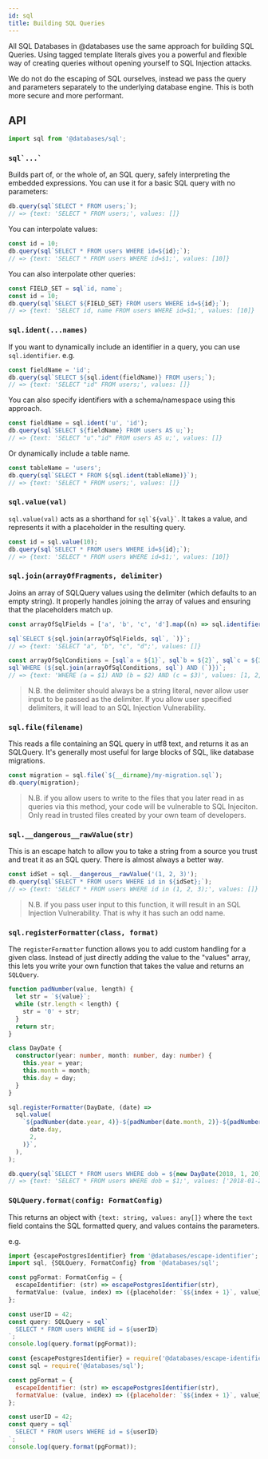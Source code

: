 ```yaml
---
id: sql
title: Building SQL Queries
---
```


All SQL Databases in @databases use the same approach for building SQL Queries. Using tagged template literals gives you a powerful and flexible way of creating queries without opening yourself to SQL Injection attacks.

We do not do the escaping of SQL ourselves, instead we pass the query and parameters separately to the underlying database engine. This is both more secure and more performant.

## API

```ts
import sql from '@databases/sql';
```

### `` sql`...` ``

Builds part of, or the whole of, an SQL query, safely interpreting the embedded expressions. You can use it for a basic SQL query with no parameters:

```ts
db.query(sql`SELECT * FROM users;`);
// => {text: 'SELECT * FROM users;', values: []}
```

You can interpolate values:

```ts
const id = 10;
db.query(sql`SELECT * FROM users WHERE id=${id};`);
// => {text: 'SELECT * FROM users WHERE id=$1;', values: [10]}
```

You can also interpolate other queries:

```ts
const FIELD_SET = sql`id, name`;
const id = 10;
db.query(sql`SELECT ${FIELD_SET} FROM users WHERE id=${id};`);
// => {text: 'SELECT id, name FROM users WHERE id=$1;', values: [10]}
```

### `sql.ident(...names)`

If you want to dynamically include an identifier in a query, you can use `sql.identifier`. e.g.

```ts
const fieldName = 'id';
db.query(sql`SELECT ${sql.ident(fieldName)} FROM users;`);
// => {text: 'SELECT "id" FROM users;', values: []}
```

You can also specify identifiers with a schema/namespace using this approach.

```ts
const fieldName = sql.ident('u', 'id');
db.query(sql`SELECT ${fieldName} FROM users AS u;`);
// => {text: 'SELECT "u"."id" FROM users AS u;', values: []}
```

Or dynamically include a table name.

```ts
const tableName = 'users';
db.query(sql`SELECT * FROM ${sql.ident(tableName)}`);
// => {text: 'SELECT * FROM users;', values: []}
```

### `sql.value(val)`

`sql.value(val)` acts as a shorthand for `` sql`${val}` ``. It takes a value, and represents it with a placeholder in the resulting query.

```ts
const id = sql.value(10);
db.query(sql`SELECT * FROM users WHERE id=${id};`);
// => {text: 'SELECT * FROM users WHERE id=$1;', values: [10]}
```

### `sql.join(arrayOfFragments, delimiter)`

Joins an array of SQLQuery values using the delimiter (which defaults to an empty string). It properly handles joining the array of values and ensuring that the placeholders match up.

```ts
const arrayOfSqlFields = ['a', 'b', 'c', 'd'].map((n) => sql.identifier(n));

sql`SELECT ${sql.join(arrayOfSqlFields, sql`, `)}`;
// => {text: 'SELECT "a", "b", "c", "d";', values: []}

const arrayOfSqlConditions = [sql`a = ${1}`, sql`b = ${2}`, sql`c = ${3}`];
sql`WHERE (${sql.join(arrayOfSqlConditions, sql`) AND (`)})`;
// => {text: 'WHERE (a = $1) AND (b = $2) AND (c = $3)', values: [1, 2, 3]}
```

> N.B. the delimiter should always be a string literal, never allow user input to be passed as the delimiter. If you allow user specified delimiters, it will lead to an SQL Injection Vulnerability.

### `sql.file(filename)`

This reads a file containing an SQL query in utf8 text, and returns it as an SQLQuery. It's generally most useful for large blocks of SQL, like database migrations.

```ts
const migration = sql.file(`${__dirname}/my-migration.sql`);
db.query(migration);
```

> N.B. if you allow users to write to the files that you later read in as queries via this method, your code will be vulnerable to SQL Injeciton. Only read in trusted files created by your own team of developers.

### `sql.__dangerous__rawValue(str)`

This is an escape hatch to allow you to take a string from a source you trust and treat it as an SQL query. There is almost always a better way.

```ts
const idSet = sql.__dangerous__rawValue('(1, 2, 3)');
db.query(sql`SELECT * FROM users WHERE id in ${idSet};`);
// => {text: 'SELECT * FROM users WHERE id in (1, 2, 3);', values: []}
```

> N.B. if you pass user input to this function, it will result in an SQL Injection Vulnerability. That is why it has such an odd name.

### `sql.registerFormatter(class, format)`

The `registerFormatter` function allows you to add custom handling for a given class. Instead of just directly adding the value to the "values" array, this lets you write your own function that takes the value and returns an `SQLQuery`.

```ts
function padNumber(value, length) {
  let str = `${value}`;
  while (str.length < length) {
    str = '0' + str;
  }
  return str;
}

class DayDate {
  constructor(year: number, month: number, day: number) {
    this.year = year;
    this.month = month;
    this.day = day;
  }
}

sql.registerFormatter(DayDate, (date) =>
  sql.value(
    `${padNumber(date.year, 4)}-${padNumber(date.month, 2)}-${padNumber(
      date.day,
      2,
    )}`,
  ),
);

db.query(sql`SELECT * FROM users WHERE dob = ${new DayDate(2018, 1, 20)};`);
// => {text: 'SELECT * FROM users WHERE dob = $1;', values: ['2018-01-20']}
```

### `SQLQuery.format(config: FormatConfig)`

This returns an object with `{text: string, values: any[]}` where the `text` field contains the SQL formatted query, and values contains the parameters.

e.g.

```typescript
import {escapePostgresIdentifier} from '@databases/escape-identifier';
import sql, {SQLQuery, FormatConfig} from '@databases/sql';

const pgFormat: FormatConfig = {
  escapeIdentifier: (str) => escapePostgresIdentifier(str),
  formatValue: (value, index) => ({placeholder: `$${index + 1}`, value}),
};

const userID = 42;
const query: SQLQuery = sql`
  SELECT * FROM users WHERE id = ${userID}
`;
console.log(query.format(pgFormat));
```

```javascript
const {escapePostgresIdentifier} = require('@databases/escape-identifier');
const sql = require('@databases/sql');

const pgFormat = {
  escapeIdentifier: (str) => escapePostgresIdentifier(str),
  formatValue: (value, index) => ({placeholder: `$${index + 1}`, value}),
};

const userID = 42;
const query = sql`
  SELECT * FROM users WHERE id = ${userID}
`;
console.log(query.format(pgFormat));
```
